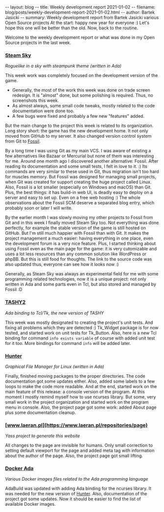-- layout: blog
-- title: Weekly development report 2021-01-02
-- filename: blog/posts/weekly-development-report-2021-01-02.html
-- author: Bartek Jasicki
-- summary: Weekly development report from Bartek Jasicki various Open Source projects
At the start: happy new year for everyone :) Let's hope this one will be better
than the old. Now, back to the routine.

Welcome to the weekly development report or what was done in my Open Source
projects in the last week.

### [Steam Sky](https://www.laeran.pl/repositories/steamsky)

*Roguelike in a sky with steampunk theme (written in Ada)*

This week work was completely focused on the development version of the game.

* Generally, the most of the work this week was done on trade screen redesign.
  It is "almost"  done, but some polishing is required. Thus, no screenshots
  this week.
* As almost always, some small code tweaks, mostly related to the code
  documentation were done too.
* A few bugs were fixed and probably a few new "features" added.

But the main change to the project this week is related to its organization.
Long story short: the game has the new development home. It not only moved
from GitHub to my server. It also changed version control system from Git
to [Fossil](https://www.fossil-scm.org/).

By a long time I was using Git as my main VCS. I was aware of existing a few
alternatives like Bazaar or Mercurial but none of them was interesting for me.
Around one month ago I discovered another alternative: Fossil. After reading
its documentation and some small tests, I felt in love to it. :) Its commands
are very similar to these used in Git, thus migration isn't too hard for
muscles memory. But Fossil was designed for managing small projects, when Git
was created for support creating the huge project called Linux. Also, Fossil
is a lot smaller (especially on Windows and macOS) than Git. Plus, the best
things: it has build-in web UI, is deadly easy to deploy on a server and easy
to set up. Even on a free web hosting :) The whole observations about the
Fossil SCM deserve a separated blog entry, which probably soon or later I will
write.

By the earlier month I was slowly moving my other projects to Fossil from Git
and in this week I finally moved Steam Sky too. Not everything was done
perfectly, for example the stable version of the game is still hosted on
GitHub. But I'm still much happier with Fossil than with Git. It makes the
project management a much easier: having everything in one place, even the
development forum is a very nice feature. Plus, I started thinking about using
Fossil even as the main page for the game: it is very cutomizable and uses a
lot less resources than any common solution like WordPress or phpBB. But this
is still food for thoughts. The link to the source code was also updated thus,
everyone can see how it looks now :)

Generally, as Steam Sky was always an experimental field for me with some
programming related technologies, now it is a unique project: not only written
in Ada and some parts even in Tcl, but also stored and managed by Fossil :D

### [TASHY2](https://www.laeran.pl/repositories/tashy2)

*Ada binding to Tcl/Tk, the new version of TASHY*

This week was mostly designated to creating the project's unit tests. And
fixing all problems which they are detected :) Tk_Widget package is for now
tested, and started work on unit tests for Tk_Button. Also, here is a new Tcl
binding for command `info exists variable` of course with added unit test for
it too. More bindings for command `info` will be added later.

### [Hunter](https://www.laeran.pl/repositories/hunter)

*Graphical File Manager for Linux (written in Ada)*

Finally, finished moving packages to the proper directories. The code
documentation got some updates either. Also, added some labels to a few loops
to make the code more readable. And at the end, started work on the main
feature of this release: a console version of the program. At this moment I
mostly remind myself how to use ncurses library. But some, very small work in
the project organization and started work on the program menu in console. Also,
the project page got some work: added About page plus some documentation
cleanup.

### [www.laeran.pl](https://www.laeran.pl/repositories/page)

*Yass project to generate this website*

All changes to the page are invisible for humans. Only small correction to
setting default viewport for the page and added meta tag with information about
the author of the page. Also, the project page got small lifting.

### [Docker Ada](https://www.laeran.pl/repositories/dockerada)

*Various Docker images files related to the Ada programming language*

AdaBuild was updated with adding Ada binding for the ncurses library. It was
needed for the new version of [Hunter](https://www.laeran.pl/repositories/hunter).
Also, documentation of the project got some updates. Now it should be easier to
find the list of available Docker images.
